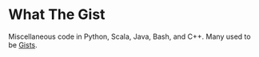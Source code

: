 # What The Gist

Miscellaneous code in Python, Scala, Java, Bash, and C++.
Many used to be [Gists](https://gist.github.com/dmyersturnbull).

